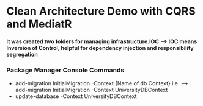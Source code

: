 # Clean Architecture Demo with CQRS and MediatR

#### It was created two folders for managing infrastructure.IOC --> IOC means Inversion of Control, helpful for dependency injection and responsibility segregation

### Package Manager Console Commands
- add-migration InitialMigration -Context {Name of db Context} i.e. --> add-migration InitialMigration -Context UniversityDBContext
- update-database -Context UniversityDBContext